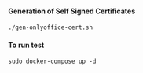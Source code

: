 #### Generation of Self Signed Certificates
```
./gen-onlyoffice-cert.sh
```
#### To run test
```
sudo docker-compose up -d
```
